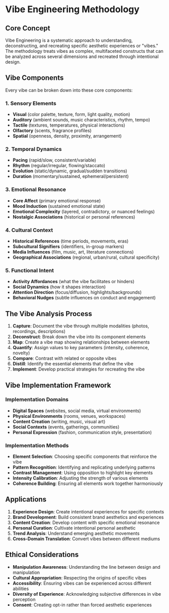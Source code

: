 # Vibe Engineering Methodology

## Core Concept

Vibe Engineering is a systematic approach to understanding, deconstructing, and recreating specific aesthetic experiences or "vibes." The methodology treats vibes as complex, multifaceted constructs that can be analyzed across several dimensions and recreated through intentional design.

## Vibe Components

Every vibe can be broken down into these core components:

### 1. Sensory Elements
- **Visual** (color palette, texture, form, light quality, motion)
- **Auditory** (ambient sounds, music characteristics, rhythm, tempo)
- **Tactile** (textures, temperatures, physical interactions)
- **Olfactory** (scents, fragrance profiles)
- **Spatial** (openness, density, proximity, arrangement)

### 2. Temporal Dynamics
- **Pacing** (rapid/slow, consistent/variable)
- **Rhythm** (regular/irregular, flowing/staccato)
- **Evolution** (static/dynamic, gradual/sudden transitions)
- **Duration** (momentary/sustained, ephemeral/persistent)

### 3. Emotional Resonance
- **Core Affect** (primary emotional response)
- **Mood Induction** (sustained emotional state)
- **Emotional Complexity** (layered, contradictory, or nuanced feelings)
- **Nostalgic Associations** (historical or personal references)

### 4. Cultural Context
- **Historical References** (time periods, movements, eras)
- **Subcultural Signifiers** (identifiers, in-group markers)
- **Media Influences** (film, music, art, literature connections)
- **Geographical Associations** (regional, urban/rural, cultural specificity)

### 5. Functional Intent
- **Activity Affordances** (what the vibe facilitates or hinders)
- **Social Dynamics** (how it shapes interaction)
- **Attention Direction** (focus/diffusion, highlights/backgrounds)
- **Behavioral Nudges** (subtle influences on conduct and engagement)

## The Vibe Analysis Process

1. **Capture**: Document the vibe through multiple modalities (photos, recordings, descriptions)
2. **Deconstruct**: Break down the vibe into its component elements
3. **Map**: Create a vibe map showing relationships between elements
4. **Quantify**: Assign values to key parameters (intensity, coherence, novelty)
5. **Compare**: Contrast with related or opposite vibes
6. **Distill**: Identify the essential elements that define the vibe
7. **Implement**: Develop practical strategies for recreating the vibe

## Vibe Implementation Framework

### Implementation Domains
- **Digital Spaces** (websites, social media, virtual environments)
- **Physical Environments** (rooms, venues, workspaces)
- **Content Creation** (writing, music, visual art)
- **Social Contexts** (events, gatherings, communities)
- **Personal Expression** (fashion, communication style, presentation)

### Implementation Methods
- **Element Selection**: Choosing specific components that reinforce the vibe
- **Pattern Recognition**: Identifying and replicating underlying patterns
- **Contrast Management**: Using opposition to highlight key elements
- **Intensity Calibration**: Adjusting the strength of various elements
- **Coherence Building**: Ensuring all elements work together harmoniously

## Applications

1. **Experience Design**: Create intentional experiences for specific contexts
2. **Brand Development**: Build consistent brand aesthetics and experiences
3. **Content Creation**: Develop content with specific emotional resonance
4. **Personal Curation**: Cultivate intentional personal aesthetic
5. **Trend Analysis**: Understand emerging aesthetic movements
6. **Cross-Domain Translation**: Convert vibes between different mediums

## Ethical Considerations

- **Manipulation Awareness**: Understanding the line between design and manipulation
- **Cultural Appropriation**: Respecting the origins of specific vibes
- **Accessibility**: Ensuring vibes can be experienced across different abilities
- **Diversity of Experience**: Acknowledging subjective differences in vibe perception
- **Consent**: Creating opt-in rather than forced aesthetic experiences